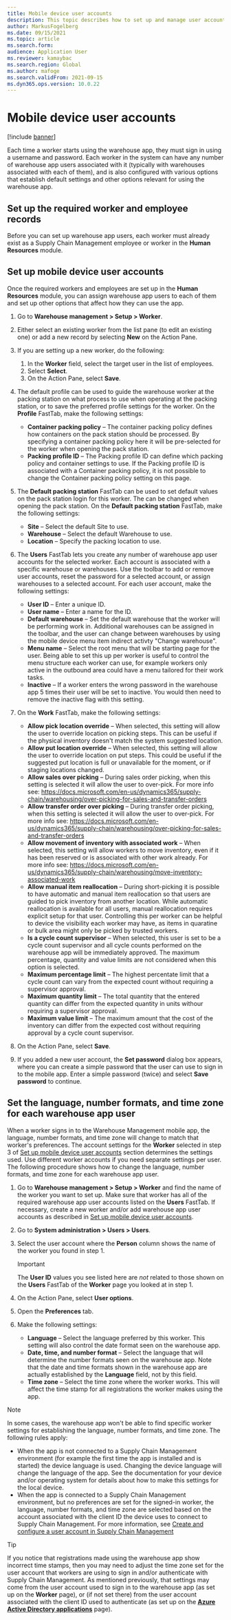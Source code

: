 ```yaml
---
title: Mobile device user accounts
description: This topic describes how to set up and manage user accounts that enable workers to sign in and use the warehouse app.
author: MarkusFogelberg
ms.date: 09/15/2021
ms.topic: article
ms.search.form:
audience: Application User
ms.reviewer: kamaybac
ms.search.region: Global
ms.author: mafoge
ms.search.validFrom: 2021-09-15
ms.dyn365.ops.version: 10.0.22
---
```


# Mobile device user accounts

[!include [banner](../includes/banner.md)]

Each time a worker starts using the warehouse app, they must sign in using a username and password. Each worker in the system can have any number of warehouse app users associated with it (typically with warehouses associated with each of them), and is also configured with various options that establish default settings and other options relevant for using the warehouse app.

## Set up the required worker and employee records

Before you can set up warehouse app users, each worker must already exist as a Supply Chain Management employee or worker in the **Human Resources** module.

## <a name="set-wma-users"></a>Set up mobile device user accounts

Once the required workers and employees are set up in the **Human Resources** module, you can assign warehouse app users to each of them and set up other options that affect how they can use the app.

1. Go to **Warehouse management \> Setup \> Worker**.
1. Either select an existing worker from the list pane (to edit an existing one) or add a new record by selecting **New** on the Action Pane.
1. If you are setting up a new worker, do the following:
    1. In the **Worker** field, select the target user in the list of employees.
    1. Select **Select**.
    1. On the Action Pane, select **Save**.

1. The default profile can be used to guide the warehouse worker at the packing station on what process to use when operating at the packing station, or to save the preferred profile settings for the worker. On the **Profile** FastTab, make the following settings:
    - **Container packing policy** – The container packing policy defines how containers on the pack station should be processed. By specifying a container packing policy here it will be pre-selected for the worker when opening the pack station. <!-- MF: See blog post here: https://cloudblogs.microsoft.com/dynamics365/no-audience/2016/12/01/improved-packing-functionality-dynamics-365-for-operations-1611/ -->
    - **Packing profile ID** – The Packing profile ID can define which packing policy and container settings to use. If the Packing profile ID is associated with a Container packing policy, it is not possible to change the Container packing policy setting on this page. 

1. The **Default packing station** FastTab can be used to set default values on the pack station login for this worker. The can be changed when opening the pack station. On the **Default packing station** FastTab, make the following settings:
    - **Site** – Select the default Site to use.
    - **Warehouse** – Select the default Warehouse to use. 
    - **Location** – Specify the packing location to use.

1. The **Users** FastTab lets you create any number of warehouse app user accounts for the selected worker. Each account is associated with a specific warehouse or warehouses. Use the toolbar to add or remove user accounts, reset the password for a selected account, or assign warehouses to a selected account. For each user account, make the following settings:

    - **User ID** – Enter a unique ID.
    - **User name** – Enter a name for the ID.
    - **Default warehouse** – Set the default warehouse that the worker will be performing work in. Additional warehouses can be assigned in the toolbar, and the user can change between warehouses by using the mobile device menu item indirect activty "Change warehouse".
    - **Menu name** – Select the root menu that will be starting page for the user. Being able to set this up per worker is useful to control the menu structure each worker can use, for example workers only active in the outbound area could have a menu tailored for their work tasks. 
    - **Inactive** – If a worker enters the wrong password in the warehouse app 5 times their user will be set to inactive. You would then need to remove the inactive flag with this setting.

1. On the **Work** FastTab, make the following settings:

    - **Allow pick location override** – When selected, this setting will allow the user to override location on picking steps. This can be useful if the physical inventory doesn't match the system suggested location.
    - **Allow put location override** – When selected, this setting will allow the user to override location on put steps. This could be useful if the suggested put location is full or unavailable for the moment, or if staging locations changed.
    - **Allow sales over picking** – During sales order picking, when this setting is selected it will allow the user to over-pick. For more info see: https://docs.microsoft.com/en-us/dynamics365/supply-chain/warehousing/over-picking-for-sales-and-transfer-orders
    - **Allow transfer order over picking** – During transfer order picking, when this setting is selected it will allow the user to over-pick. For more info see: https://docs.microsoft.com/en-us/dynamics365/supply-chain/warehousing/over-picking-for-sales-and-transfer-orders
    - **Allow movement of inventory with associated work** – When selected, this setting will allow workers to move inventory, even if it has been reserved or is associated with other work already. For more info see: https://docs.microsoft.com/en-us/dynamics365/supply-chain/warehousing/move-inventory-associated-work
    - **Allow manual item reallocation** – During short-picking it is possible to have automatic and manual item reallocation so that users are guided to pick inventory from another location. While automatic reallocation is available for all users, manual reallocation requires explicit setup for that user. Controlling this per worker can be helpful to device the visibility each worker may have, as items in quaratine or bulk area might only be picked by trusted workers. <!-- MF: See blog post here: https://cloudblogs.microsoft.com/dynamics365/no-audience/2016/11/07/automatic-and-manual-item-reallocation-during-the-short-picking-dynamics-365-for-operations-1611/ -->
    - **Is a cycle count supervisor** – When selected, this user is set to be a cycle count supervisor and all cycle counts performed on the warehouse app will be immediately approved. The maximum percentage, quantity and value limits are not considered when this option is selected.
    - **Maximum percentage limit** – The highest percentate limit that a cycle count can vary from the expected count without requiring a supervisor approval.
    - **Maximum quantity limit** – The total quantity that the entered quantity can differ from the expected quantity in units withour requiring a supervisor approval.
    - **Maximum value limit** –  The maximum amount that the cost of the inventory can differ from the expected cost without requiring approval by a cycle count supervisor.

1. On the Action Pane, select **Save**.
1. If you added a new user account, the **Set password** dialog box appears, where you can create a simple password that the user can use to sign in to the mobile app. Enter a simple password (twice) and select **Save password** to continue.

## Set the language, number formats, and time zone for each warehouse app user

 When a worker signs in to the Warehouse Management mobile app, the language, number formats, and time zone will change to match that worker's preferences. The account settings for the **Worker** selected in step 3 of [Set up mobile device user accounts](#set-wma-users) section determines the settings used. Use different worker accounts if you need separate settings per user. The following procedure shows how to change the language, number formats, and time zone for each warehouse app user.

1. Go to **Warehouse management \> Setup \> Worker** and find the name of the worker you want to set up. Make sure that worker has all of the required warehouse app user accounts listed on the **Users** FastTab. If necessary, create a new worker and/or add warehouse app user accounts as described in [Set up mobile device user accounts](#set-wma-users).
1. Go to **System administration \> Users \> Users**.
1. Select the user account where the **Person** column shows the name of the worker you found in step 1.
    > [!IMPORTANT]
    > The **User ID** values you see listed here are *not* related to those shown on the **Users** FastTab of the **Worker** page you looked at in step 1.

1. On the Action Pane, select **User options**.
1. Open the **Preferences** tab.
1. Make the following settings:
    - **Language** – Select the language preferred by this worker. This setting will also control the date format seen on the warehouse app.
    - **Date, time, and number format** – Select the language that will determine the number formats seen on the warehouse app. Note that the date and time formats shown in the warehouse app are actually established by the **Language** field, not by this field.
    - **Time zone** – Select the time zone where the worker works. This will affect the time stamp for all registrations the worker makes using the app.

> [!NOTE]
> In some cases, the warehouse app won't be able to find specific worker settings for establishing the language, number formats, and time zone. The following rules apply:
>
> - When the app is not connected to a Supply Chain Management environment (for example the first time the app is installed and is started) the device language is used. Changing the device language will change the language of the app. See the documentation for your device and/or operating system for details about how to make this settings for the local device.
> - When the app is connected to a Supply Chain Management environment, but no preferences are set for the signed-in worker, the language, number formats, and time zone are selected based on the account associated with the client ID the device uses to connect to Supply Chain Management. For more information, see [Create and configure a user account in Supply Chain Management](install-configure-warehouse-management-app.md#user-azure-ad)

> [!TIP]
> If you notice that registrations made using the warehouse app show incorrect time stamps, then you may need to adjust the time zone set for the user account that workers are using to sign in and/or authenticate with Supply Chain Management. As mentioned previously, that settings may come from the user account used to sign in to the warehouse app (as set up on the **Worker** page), or (if not set there) from the user account associated with the client ID used to authenticate (as set up on the **[Azure Active Directory applications](install-configure-warehouse-management-app.md)** page).
